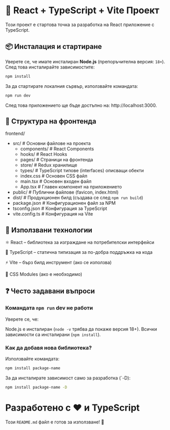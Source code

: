 # 🚀 React + TypeScript + Vite Проект

Този проект е стартова точка за разработка на React приложение с TypeScript.

## 📦 Инсталация и стартиране

Уверете се, че имате инсталиран **Node.js** (препоръчителна версия: `18+`).  
След това инсталирайте зависимостите:

```sh
npm install
```

За да стартирате локалния сървър, използвайте командата:
```sh
npm run dev
```
След това приложението ще бъде достъпно на: http://localhost:3000.

## 🔧 Структура на фронтенда
frontend/

* src/                     # Основни файлове на проекта
  * components/          # React Components
  * hooks/               # React Hooks
  * pages/               # Страници на фронтенда
  * store/               # Redux хранилище
  * types/               # TypeScript типове (interfaces) описващи обекти
  * index.css            # Основен CSS файл
  * main.tsx             # Основен входен файл
  * App.tsx              # Главен компонент на приложението
* public/                  # Публични файлове (favicon, index.html)
* dist/                    # Продукционен билд (създава се след `npm run build`)
* package.json             # Конфигурационен файл за NPM
* tsconfig.json            # Конфигурация за TypeScript
* vite.config.ts           # Конфигурация на Vite

## 🚀 Използвани технологии

⚛️ React – библиотека за изграждане на потребителски интерфейси

📜 TypeScript – статична типизация за по-добра поддръжка на кода

⚡  Vite – бърз билд инструмент (ако се използва)

🎨 CSS Modules (ако е необходимо)

## ❓ Често задавани въпроси

### Командата `npm run` dev не работи
Уверете се, че:

Node.js е инсталиран (`node -v` трябва да покаже версия 18+).
Всички зависимости са инсталирани (`npm install`).

### Как да добавя нова библиотека?
Използвайте командата:

```sh
npm install package-name
```

За да инсталирате зависимост само за разработка (`-D):

```sh
npm install package-name -D
```

# Разработено с ❤️ и TypeScript

Този `README.md` файл е готов за използване! 🚀